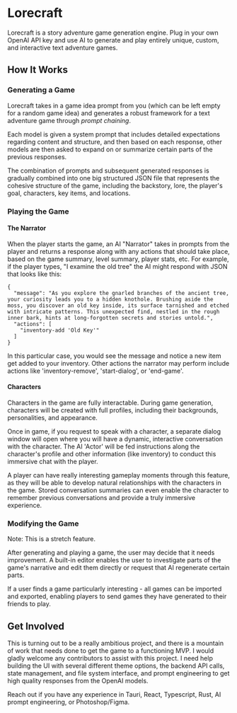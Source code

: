 # Lorecraft

Lorecraft is a story adventure game generation engine. Plug in your own OpenAI API key and use AI to generate and play entirely unique, custom, and interactive text adventure games.

## How It Works

### Generating a Game

Lorecraft takes in a game idea prompt from you (which can be left empty for a random game idea) and generates a robust framework for a text adventure game through _prompt chaining_.

Each model is given a system prompt that includes detailed expectations regarding content and structure, and then based on each response, other models are then asked to expand on or summarize certain parts of the previous responses. 

The combination of prompts and subsequent generated responses is gradually combined into one big structured JSON file that represents the cohesive structure of the game, including the backstory, lore, the player's goal, characters, key items, and locations.

### Playing the Game

#### The Narrator

When the player starts the game, an AI "Narrator" takes in prompts from the player and returns a response along with any actions that should take place, based on the game summary, level summary, player stats, etc. For example, if the player types, "I examine the old tree" the AI might respond with JSON that looks like this:

```
{
  "message": "As you explore the gnarled branches of the ancient tree, your curiosity leads you to a hidden knothole. Brushing aside the moss, you discover an old key inside, its surface tarnished and etched with intricate patterns. This unexpected find, nestled in the rough inner bark, hints at long-forgotten secrets and stories untold.",
  "actions": [
    "inventory-add 'Old Key'"
  ]
}
```

In this particular case, you would see the message and notice a new item get added to your inventory. Other actions the narrator may perform include actions like 'inventory-remove', 'start-dialog', or 'end-game'.

#### Characters

Characters in the game are fully interactable. During game generation, characters will be created with full profiles, including their backgrounds, personalities, and appearance. 

Once in game, if you request to speak with a character, a separate dialog window will open where you will have a dynamic, interactive conversation with the character. The AI 'Actor' will be fed instructions along the character's profile and other information (like inventory) to conduct this immersive chat with the player.

A player can have really interesting gameplay moments through this feature, as they will be able to develop natural relationships with the characters in the game. Stored conversation summaries can even enable the character to remember previous conversations and provide a truly immersive experience.

### Modifying the Game

Note: This is a stretch feature.

After generating and playing a game, the user may decide that it needs improvement. A built-in editor enables the user to investigate parts of the game's narrative and edit them directly or request that AI regenerate certain parts.

If a user finds a game particularly interesting - all games can be imported and exported, enabling players to send games they have generated to their friends to play.

## Get Involved

This is turning out to be a really ambitious project, and there is a mountain of work that needs done to get the game to a functioning MVP. I would gladly welcome any contributors to assist with this project. I need help building the UI with several different theme options, the backend API calls, state management, and file system interface, and prompt engineering to get high quality responses from the OpenAI models. 

Reach out if you have any experience in Tauri, React, Typescript, Rust, AI prompt engineering, or Photoshop/Figma.
